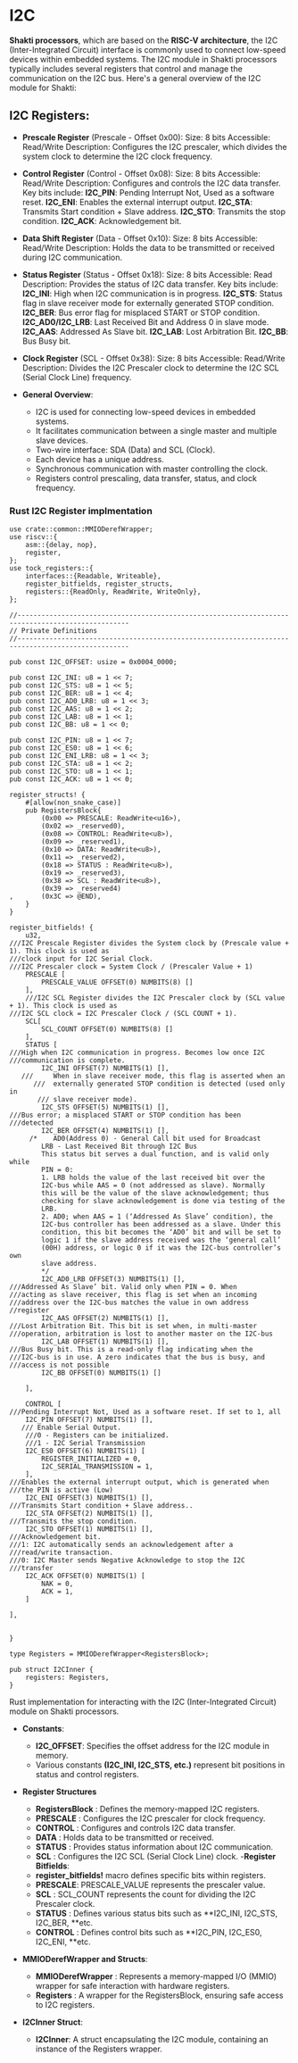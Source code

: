 # I2C

**Shakti processors**, which are based on the **RISC-V architecture**, the I2C (Inter-Integrated Circuit) interface is commonly used to connect low-speed devices within embedded systems. The I2C module in Shakti processors typically includes several registers that control and manage the communication on the I2C bus. Here's a general overview of the I2C module for Shakti:

## I2C Registers:

- **Prescale Register** (Prescale - Offset 0x00):
    Size: 8 bits
    Accessible: Read/Write
    Description: Configures the I2C prescaler, which divides the system clock to determine the I2C clock frequency.
    
- **Control Register** (Control - Offset 0x08):
    Size: 8 bits
    Accessible: Read/Write
    Description: Configures and controls the I2C data transfer. Key bits include:
    **I2C_PIN**: Pending Interrupt Not, Used as a software reset.
    **I2C_ENI**: Enables the external interrupt output.
    **I2C_STA**: Transmits Start condition + Slave address.
    **I2C_STO**: Transmits the stop condition.
    **I2C_ACK**: Acknowledgement bit.

- **Data Shift Register** (Data - Offset 0x10):
    Size: 8 bits
    Accessible: Read/Write
    Description: Holds the data to be transmitted or received during I2C communication.

- **Status Register** (Status - Offset 0x18):
    Size: 8 bits
    Accessible: Read
    Description: Provides the status of I2C data transfer. Key bits include:
    **I2C_INI**: High when I2C communication is in progress.
    **I2C_STS**: Status flag in slave receiver mode for externally generated STOP condition.
    **I2C_BER**: Bus error flag for misplaced START or STOP condition.
    **I2C_AD0/I2C_LRB**: Last Received Bit and Address 0 in slave mode.
    **I2C_AAS**: Addressed As Slave bit.
    **I2C_LAB**: Lost Arbitration Bit.
    **I2C_BB**: Bus Busy bit.

- **Clock Register** (SCL - Offset 0x38):
    Size: 8 bits
    Accessible: Read/Write
    Description: Divides the I2C Prescaler clock to determine the I2C SCL (Serial Clock Line) frequency.
    
- **General Overview**:
    - I2C is used for connecting low-speed devices in embedded systems.
    - It facilitates communication between a single master and multiple slave devices.
    - Two-wire interface: SDA (Data) and SCL (Clock).
    - Each device has a unique address.
    - Synchronous communication with master controlling the clock.
    - Registers control prescaling, data transfer, status, and clock frequency.

### Rust I2C Register implmentation ###

```
use crate::common::MMIODerefWrapper;
use riscv::{
    asm::{delay, nop},
    register,
};
use tock_registers::{
    interfaces::{Readable, Writeable},
    register_bitfields, register_structs,
    registers::{ReadOnly, ReadWrite, WriteOnly},
};

//--------------------------------------------------------------------------------------------------
// Private Definitions
//--------------------------------------------------------------------------------------------------

pub const I2C_OFFSET: usize = 0x0004_0000;

pub const I2C_INI: u8 = 1 << 7;
pub const I2C_STS: u8 = 1 << 5;
pub const I2C_BER: u8 = 1 << 4;
pub const I2C_AD0_LRB: u8 = 1 << 3;
pub const I2C_AAS: u8 = 1 << 2;
pub const I2C_LAB: u8 = 1 << 1;
pub const I2C_BB: u8 = 1 << 0;

pub const I2C_PIN: u8 = 1 << 7;
pub const I2C_ES0: u8 = 1 << 6;
pub const I2C_ENI_LRB: u8 = 1 << 3;
pub const I2C_STA: u8 = 1 << 2;
pub const I2C_STO: u8 = 1 << 1;
pub const I2C_ACK: u8 = 1 << 0;

register_structs! {
    #[allow(non_snake_case)]
    pub RegistersBlock{
        (0x00 => PRESCALE: ReadWrite<u16>),
        (0x02 => _reserved0),
        (0x08 => CONTROL: ReadWrite<u8>),
        (0x09 => _reserved1),
        (0x10 => DATA: ReadWrite<u8>),
        (0x11 => _reserved2),
        (0x18 => STATUS : ReadWrite<u8>),
        (0x19 => _reserved3),
        (0x38 => SCL : ReadWrite<u8>),
        (0x39 => _reserved4)
,       (0x3C => @END),
    }
}

register_bitfields! {
    u32,
///I2C Prescale Register divides the System clock by (Prescale value + 1). This clock is used as
///clock input for I2C Serial Clock.
///I2C Prescaler clock = System Clock / (Prescaler Value + 1)
    PRESCALE [
        PRESCALE_VALUE OFFSET(0) NUMBITS(8) []
    ],
    ///I2C SCL Register divides the I2C Prescaler clock by (SCL value + 1). This clock is used as
///I2C SCL clock = I2C Prescaler Clock / (SCL COUNT + 1).
    SCL[
        SCL_COUNT OFFSET(0) NUMBITS(8) []
    ],
    STATUS [
///High when I2C communication in progress. Becomes low once I2C
///communication is complete.
        I2C_INI OFFSET(7) NUMBITS(1) [],
   ///     When in slave receiver mode, this flag is asserted when an
      ///  externally generated STOP condition is detected (used only in
       /// slave receiver mode).
        I2C_STS OFFSET(5) NUMBITS(1) [],
///Bus error; a misplaced START or STOP condition has been
///detected
        I2C_BER OFFSET(4) NUMBITS(1) [],
     /*    AD0(Address 0) - General Call bit used for Broadcast
        LRB - Last Received Bit through I2C Bus
        This status bit serves a dual function, and is valid only while
        PIN = 0:
        1. LRB holds the value of the last received bit over the
        I2C-bus while AAS = 0 (not addressed as slave). Normally
        this will be the value of the slave acknowledgement; thus
        checking for slave acknowledgement is done via testing of the
        LRB.
        2. AD0; when AAS = 1 (‘Addressed As Slave’ condition), the
        I2C-bus controller has been addressed as a slave. Under this
        condition, this bit becomes the ‘AD0’ bit and will be set to
        logic 1 if the slave address received was the ‘general call’
        (00H) address, or logic 0 if it was the I2C-bus controller’s own
        slave address.
        */
        I2C_AD0_LRB OFFSET(3) NUMBITS(1) [],
///Addressed As Slave’ bit. Valid only when PIN = 0. When
///acting as slave receiver, this flag is set when an incoming
///address over the I2C-bus matches the value in own address
//register
        I2C_AAS OFFSET(2) NUMBITS(1) [],
///Lost Arbitration Bit. This bit is set when, in multi-master
///operation, arbitration is lost to another master on the I2C-bus
        I2C_LAB OFFSET(1) NUMBITS(1) [],
///Bus Busy bit. This is a read-only flag indicating when the
///I2C-bus is in use. A zero indicates that the bus is busy, and
///access is not possible
        I2C_BB OFFSET(0) NUMBITS(1) []

    ],

    CONTROL [
///Pending Interrupt Not, Used as a software reset. If set to 1, all
    I2C_PIN OFFSET(7) NUMBITS(1) [],
   /// Enable Serial Output.
    ///0 - Registers can be initialized.
    ///1 - I2C Serial Transmission
    I2C_ES0 OFFSET(6) NUMBITS(1) [
        REGISTER_INITIALIZED = 0,
        I2C_SERIAL_TRANSMISSION = 1,
    ],
///Enables the external interrupt output, which is generated when
///the PIN is active (Low)
    I2C_ENI OFFSET(3) NUMBITS(1) [],
///Transmits Start condition + Slave address..
    I2C_STA OFFSET(2) NUMBITS(1) [],
///Transmits the stop condition.
    I2C_STO OFFSET(1) NUMBITS(1) [],
///Acknowledgement bit.
///1: I2C automatically sends an acknowledgement after a
///read/write transaction.
///0: I2C Master sends Negative Acknowledge to stop the I2C
///transfer
    I2C_ACK OFFSET(0) NUMBITS(1) [
        NAK = 0,
        ACK = 1,
    ]

],


}

type Registers = MMIODerefWrapper<RegistersBlock>;

pub struct I2CInner {
    registers: Registers,
}

```


Rust implementation for interacting with the I2C (Inter-Integrated Circuit) module on Shakti processors.

- **Constants**:
    - **I2C_OFFSET**: Specifies the offset address for the I2C module in memory.
    - Various constants **(I2C_INI, I2C_STS, etc.)** represent bit positions in status and control registers.

- **Register Structures**
    - **RegistersBlock** : Defines the memory-mapped I2C registers.
    - **PRESCALE**       : Configures the I2C prescaler for clock frequency.
    - **CONTROL**        : Configures and controls I2C data transfer.
    - **DATA**           : Holds data to be transmitted or received.
    - **STATUS**         : Provides status information about I2C communication.
    - **SCL**            : Configures the I2C SCL (Serial Clock Line) clock.
-**Register Bitfields**:
    - **register_bitfields!** macro defines specific bits within registers.
    - **PRESCALE**: PRESCALE_VALUE represents the prescaler value.
    - **SCL**     : SCL_COUNT represents the count for dividing the I2C Prescaler clock.
    - **STATUS**  : Defines various status bits such as **I2C_INI, I2C_STS, I2C_BER, **etc.
    - **CONTROL** : Defines control bits such as **I2C_PIN, I2C_ES0, I2C_ENI, **etc.
- **MMIODerefWrapper and Structs**:
    - **MMIODerefWrapper** : Represents a memory-mapped I/O (MMIO) wrapper for safe interaction with hardware registers.
    - **Registers**        : A wrapper for the RegistersBlock, ensuring safe access to I2C registers.
- **I2CInner Struct**:
    - **I2CInner**: A struct encapsulating the I2C module, containing an instance of the Registers wrapper.